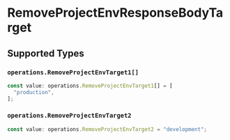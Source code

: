 # RemoveProjectEnvResponseBodyTarget


## Supported Types

### `operations.RemoveProjectEnvTarget1[]`

```typescript
const value: operations.RemoveProjectEnvTarget1[] = [
  "production",
];
```

### `operations.RemoveProjectEnvTarget2`

```typescript
const value: operations.RemoveProjectEnvTarget2 = "development";
```

